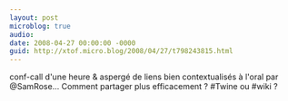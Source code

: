 ```yaml
---
layout: post
microblog: true
audio: 
date: 2008-04-27 00:00:00 -0000
guid: http://xtof.micro.blog/2008/04/27/t798243815.html
---
```

conf-call d'une heure &amp; aspergé de liens bien contextualisés à l'oral par @SamRose... Comment partager plus efficacement ? #Twine ou #wiki ?
